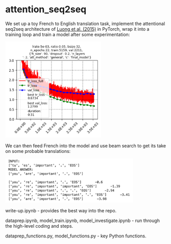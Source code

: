 # attention_seq2seq

We set up a toy French to English translation task, implement the attentional seq2seq architecture of [Luong et al. (2015)](https://arxiv.org/pdf/1508.04025) in PyTorch, wrap it into a training loop and train a model after some experimentation:

<img src="results/5e-03_0.05_32_{'h_size':90,'dropout':0.2,'n_layers':2,'att_method':'general','c':'final_model'}.png" alt="pic" width="300"/>
                  
We can then feed French into the model and use beam search to get its take on some probable translations:

<img src="write-up_pics/e.png" alt="pic" width="400"/>



write-up.ipynb - provides the best way into the repo.

dataprep.ipynb, 
model_train.ipynb, 
model_investigate.ipynb - run through the high-level coding and steps.

dataprep_functions.py, 
model_functions.py     - key Python functions.



